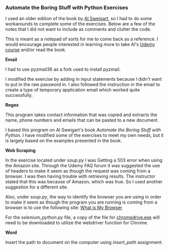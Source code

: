 ### Automate the Boring Stuff with Python Exercises ###

I used an older edition of the book by [Al Sweigart](https://www.https://automatetheboringstuff.com/),
so I had to do some workarounds to complete some of the exercises. Below are a
few of the notes that I did not want to include as comments and clutter the
code.

This is meant as a notepad of sorts for me to come back as a reference.
I would encourage people interested in learning more to take Al's
[Udemy course](https://www.udemy.com/course/automate) and/or read the book.

**Email**

I had to use pyzmail36 as a fork used to install pyzmail.

I modified the exercise by adding in input statements because I didn't want to
put in the raw password in. I also followed the instruction in the email to
create a type of temporary application email which worked quite successfully.

**Regex**

This program takes contact information that was copied and extracts the name,
phone numbers and emails that can be pasted to a new document.

I based this program on Al Sweigart's book *Automate the Boring Stuff
with Python*. I have modified some of the exercises to meet my own needs, but
it is largely based on the examples presented in the book.

**Web Scraping**

In the exercise located under *soup.py* I was Getting a 503 error when using
the Amazon site. Through the Udemy FAQ forum it was suggested the use of
headers to make it seem as though the request was coming from a browser.
I was then having trouble with retrieving results. The instructor stated that
this was because of Amazon, which was true. So I used another suggestion for
a different site.

Also, under *soup.py*, the way to identify the browser you are using in order
to make it seem as though the program you are running is coming from a browser
is to use the following site: [What is My Browser](https://www.whatismybrowser.com/detect/what-is-my-user-agent)

For the *selenium_python.py* file, a copy of the file for
[chromedrive.exe](https://chromedriver.chromium.org/downloads) will
need to be downloaded to utilize the webdriver function for Chrome.

**Word**

Insert the path to document on the computer using *insert_path* assignment.
